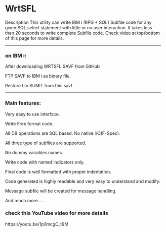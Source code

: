 # WrtSFL

Description
This utility can write IBM i (RPG + SQL) Subfile code for any given SQL select statement with little or no user interaction. 
It takes less than 20 seconds to write complete Subfile code. Check video at top/bottom of this page for more details.
<hr>
<H3>on IBM i:</H3>

After downloading WRTSFL.SAVF from GitHub

FTP SAVF to IBM i as binary file.

Restore Lib SUMIT from this savf.

<hr>

<H3>Main features:</H3>

Very easy to use interface.

Write Free format code.

All DB operations are SQL based. No native I/O(F-Spec).

All three type of subfiles are supported.

No dummy variables names.

Write  code with named indicators only.

Final code is well formatted with proper indentation.

Code generated is highly readable and very easy to understand and modify.

Message subfile will be created for message handling.

And much more…..

<h3> check this YouTube video for more details </h3>
https://youtu.be/1p0mcgC_t9M
